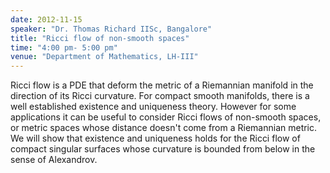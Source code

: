 ```yaml
---
date: 2012-11-15
speaker: "Dr. Thomas Richard IISc, Bangalore"
title: "Ricci flow of non-smooth spaces"
time: "4:00 pm- 5:00 pm"
venue: "Department of Mathematics, LH-III"
---
```

Ricci flow is a PDE that deform the metric of a Riemannian manifold in the
direction of its Ricci curvature. For compact smooth manifolds, there is a
well established existence and uniqueness theory. However for some
applications it can be useful to consider Ricci flows of
non-smooth spaces, or metric spaces whose distance doesn't come from a
Riemannian metric. We will show that existence and uniqueness holds for
the Ricci flow of compact singular surfaces whose curvature is bounded
from below in the sense of Alexandrov.
